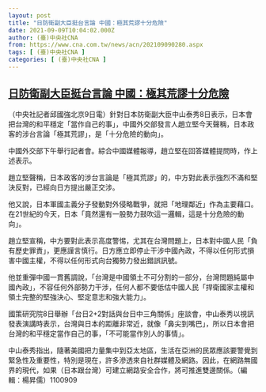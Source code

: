 ```yaml
---
layout: post
title: "日防衛副大臣挺台言論 中國：極其荒謬十分危險"
date: 2021-09-09T10:04:02.000Z
author: (臺)中央社CNA
from: https://www.cna.com.tw/news/acn/202109090280.aspx
tags: [ (臺)中央社CNA ]
categories: [ (臺)中央社CNA ]
---
```

<!--1631181842000-->
[日防衛副大臣挺台言論 中國：極其荒謬十分危險](https://www.cna.com.tw/news/acn/202109090280.aspx)
------

<div>
<div></div><div class="paragraph"><p>（中央社記者邱國強北京9日電）針對日本防衛副大臣中山泰秀8日表示，日本會把台灣的和平穩定「當作自己的事」，中國外交部發言人趙立堅今天聲稱，日本政客的涉台言論「極其荒謬」，是「十分危險的動向」。</p><p>中國外交部下午舉行記者會。綜合中國媒體報導，趙立堅在回答媒體提問時，作上述表示。</p><p>趙立堅聲稱，日本政客的涉台言論是「極其荒謬」的，中方對此表示強烈不滿和堅決反對，已經向日方提出嚴正交涉。</p><p>他又說，日本軍國主義分子發動對外侵略戰爭，就把「地理鄰近」作為主要藉口。在21世紀的今天，日本「竟然還有一股勢力鼓吹這一邏輯，這是十分危險的動向」。</p><p>趙立堅宣稱，中方要對此表示高度警惕，尤其在台灣問題上，日本對中國人民「負有歷史罪責」，更應謹言慎行。日方應立即停止干涉中國內政，不得以任何形式損害中國主權，不得以任何形式向台獨勢力發出錯誤訊號。</p><p>他並重彈中國一貫舊調說，「台灣是中國領土不可分割的一部分，台灣問題純屬中國內政」，不容任何外部勢力干涉，任何人都不要低估中國人民「捍衛國家主權和領土完整的堅強決心、堅定意志和強大能力」。</p><p>國策研究院8日舉辦「台日2+2對話與台日中三角關係」座談會，中山泰秀以視訊發表演講時表示，台灣與日本的距離非常近，就像「鼻尖到嘴巴」，所以日本會把台灣的和平穩定當作自己的事，「不可能當作別人的事情」。</p><p>中山泰秀指出，隨著美國把力量集中到亞太地區，生活在亞洲的民眾應該要警覺到緊急性及重要性，特別是現在，許多滲透來自社群媒體及網路。因此，在網路無國界的現代，如果（日本跟台灣）可建立網路安全合作，將可推進雙邊關係。（編輯：楊昇儒）1100909</p></div>
</div>
